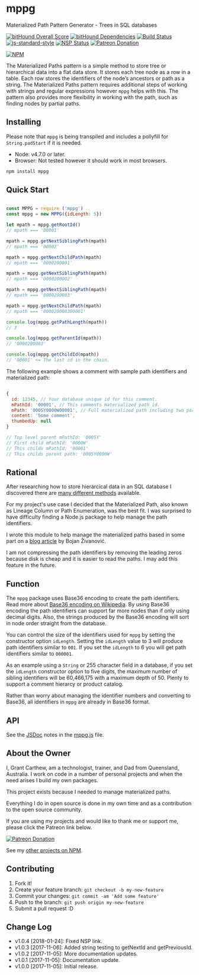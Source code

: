 # mppg

Materialized Path Pattern Generator - Trees in SQL databases

[![bitHound Overall Score][bithound-overall-image]][bithound-overall-url]
[![bitHound Dependencies][bithound-dep-image]][bithound-dep-url]
[![Build Status][travisci-image]][travisci-url]
[![js-standard-style][js-standard-image]][js-standard-url]
[![NSP Status][nsp-image]][nsp-url]
[![Patreon Donation][patreon-image]][patreon-url]

[![NPM][nodei-npm-image]][nodei-npm-url]

The Materialized Paths pattern is a simple method to store tree or hierarchical data into a flat data store. It stores each tree node as a row in a table. Each row stores the identifiers of the node’s ancestors or path as a string. The Materialized Paths pattern requires additional steps of working with strings and regular expressions however `mppg` helps with this. The pattern also provides more flexibility in working with the path, such as finding nodes by partial paths.

## Installing

Please note that `mppg` is being transpiled and includes a pollyfill for `String.padStart` if it is needed.

* Node: v4.7.0 or later.
* Browser: Not tested however it should work in most browsers.
```sh
npm install mppg
```

## Quick Start

```js

const MPPG = require ('mppg')
const mppg = new MPPG({idLength: 5})

let mpath = mppg.getRootId()
// mpath === '00001'

mpath = mppg.getNextSiblingPath(mpath)
// mpath === '00002'

mpath = mppg.getNextChildPath(mpath)
// mpath === '0000200001'

mpath = mppg.getNextSiblingPath(mpath)
// mpath === '0000200002'

mpath = mppg.getNextSiblingPath(mpath)
// mpath === '0000200003'

mpath = mppg.getNextChildPath(mpath)
// mpath === '000020000300001'

console.log(mppg.getPathLength(mpath))
// 3

console.log(mppg.getParentId(mpath))
// '0000200003'

console.log(mppg.getChildId(mpath))
// '00001' <= The last id in the chain.
```

The following example shows a comment with sample path identifiers and materialized path:

```js

{
  id: 12345, // Your database unique id for this comment.
  mPathId: '00001', // This comments materialized path id.
  mPath: '0005Y0000W00001', // Full materialized path including two parents.
  content: 'Some comment',
  thumbedUp: null
}

// Top level parent mPathId: '0005Y'
// First child mPathId: '0000W'
// This childs mPathId: '00001'
// This childs parent path: '0005Y0000W'

```

## Rational

After researching how to store hierarcical data in an SQL database I discovered there are [many different methods](https://stackoverflow.com/questions/4048151/what-are-the-options-for-storing-hierarchical-data-in-a-relational-database) available.

For my project's use case I decided that the Materialized Path, also known as Lineage Column or Path Enumeration, was the best fit. I was surprised to have difficulty finding a Node.js package to help manage the path identifiers.

I wrote this module to help manage the materialized paths based in some part on a [blog article](https://bojanz.wordpress.com/2014/04/25/storing-hierarchical-data-materialized-path/) by Bojan Živanović.

I am not compressing the path identifiers by removing the leading zeros because disk is cheap and it is easier to read the paths. I may add this feature in the future.

## Function

The `mppg` package uses Base36 encoding to create the path identifiers. Read more about [Base36 encoding on Wikipedia](https://en.wikipedia.org/wiki/Base36). By using Base36 encoding the path identifiers can support far more nodes than if only using decimal digits. Also, the strings produced by the Base36 encoding will sort in node order straight from the database.

You can control the size of the identifiers used for `mppg` by setting the constructor option `idLength`. Setting the `idLength` value to 3 will produce path identifiers similar to `001`. If you set the `idLength` to 6 you will get path identifiers similar to `000001`.

As an example using a `String` or 255 character field in a database, if you set the `idLength` constructor option to five digits, the maximum number of sibling identifiers will be 60,466,175 with a maximum depth of 50. Plenty to support a comment hierarcy or product catalog.

Rather than worry about managing the identifier numbers and converting to Base36, all identifiers in `mppg` are already in Base36 format.

## API

See the [JSDoc](http://usejsdoc.org/) notes in the [mppg.js](/mppg.js) file.

## About the Owner

I, Grant Carthew, am a technologist, trainer, and Dad from Queensland, Australia. I work on code in a number of personal projects and when the need arises I build my own packages.

This project exists because I needed to manage materialized paths.

Everything I do in open source is done in my own time and as a contribution to the open source community.

If you are using my projects and would like to thank me or support me, please click the Patreon link below.

[![Patreon Donation][patreon-image]][patreon-url]

See my [other projects on NPM](https://www.npmjs.com/~grantcarthew).

## Contributing

1.  Fork it!
2.  Create your feature branch: `git checkout -b my-new-feature`
3.  Commit your changes: `git commit -am 'Add some feature'`
4.  Push to the branch: `git push origin my-new-feature`
5.  Submit a pull request :D

## Change Log

- v1.0.4 [2018-01-24]: Fixed NSP link.
- v1.0.3 [2017-11-06]: Added string testing to getNextId and getPreviousId.
- v1.0.2 [2017-11-05]: More documentation updates.
- v1.0.1 [2017-11-05]: Documentation update. 
- v1.0.0 [2017-11-05]: Initial release. 

[bithound-overall-image]: https://www.bithound.io/github/grantcarthew/node-mppg/badges/score.svg
[bithound-overall-url]: https://www.bithound.io/github/grantcarthew/node-mppg
[bithound-dep-image]: https://www.bithound.io/github/grantcarthew/node-mppg/badges/dependencies.svg
[bithound-dep-url]: https://www.bithound.io/github/grantcarthew/node-mppg/master/dependencies/npm
[travisci-image]: https://travis-ci.org/grantcarthew/node-mppg.svg?branch=master
[travisci-url]: https://travis-ci.org/grantcarthew/node-mppg
[js-standard-image]: https://img.shields.io/badge/code%20style-standard-brightgreen.svg
[js-standard-url]: http://standardjs.com/
[mppg-url]: https://github.com/grantcarthew/node-mppg
[bithound-code-image]: https://www.bithound.io/github/grantcarthew/node-mppg/badges/code.svg
[bithound-code-url]: https://www.bithound.io/github/grantcarthew/node-mppg
[nsp-image]: https://nodesecurity.io/orgs/openjs/projects/b34d026a-bb07-4f78-acfb-8e76fc25b422/badge
[nsp-url]: https://nodesecurity.io/orgs/openjs/projects/b34d026a-bb07-4f78-acfb-8e76fc25b422
[patreon-image]: https://img.shields.io/badge/patreon-donate-yellow.svg
[patreon-url]: https://www.patreon.com/grantcarthew
[nodei-npm-image]: https://nodei.co/npm/mppg.png?downloads=true&downloadRank=true&stars=true
[nodei-npm-url]: https://nodei.co/npm/mppg/
